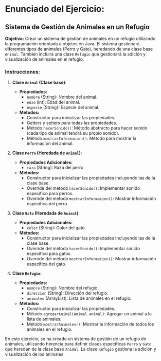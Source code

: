 # Enunciado del Ejercicio:

## Sistema de Gestión de Animales en un Refugio

**Objetivo:** Crear un sistema de gestión de animales en un refugio utilizando la programación orientada a objetos en Java. El sistema gestionará diferentes tipos de animales (Perro y Gato), heredando de una clase base `Animal`. También incluirá una clase `Refugio` que gestionará la adición y visualización de animales en el refugio.

### Instrucciones:

1. **Clase `Animal` (Clase base)**:

   - **Propiedades:**
     - `nombre` (String): Nombre del animal.
     - `edad` (int): Edad del animal.
     - `especie` (String): Especie del animal.
   - **Métodos:**
     - Constructor para inicializar las propiedades.
     - Getters y setters para todas las propiedades.
     - Método `hacerSonido()`: Método abstracto para hacer sonido (cada tipo de animal tendrá su propio sonido).
     - Método `mostrarInformacion()`: Método para mostrar la información del animal.

2. **Clase `Perro` (Heredada de `Animal`)**:

   - **Propiedades Adicionales:**
     - `raza` (String): Raza del perro.
   - **Métodos:**
     - Constructor para inicializar las propiedades incluyendo las de la clase base.
     - Override del método `hacerSonido()`: Implementar sonido específico para perros.
     - Override del método `mostrarInformacion()`: Mostrar información específica del perro.

3. **Clase `Gato` (Heredada de `Animal`)**:

   - **Propiedades Adicionales:**
     - `color` (String): Color del gato.
   - **Métodos:**
     - Constructor para inicializar las propiedades incluyendo las de la clase base.
     - Override del método `hacerSonido()`: Implementar sonido específico para gatos.
     - Override del método `mostrarInformacion()`: Mostrar información específica del gato.

4. **Clase `Refugio`**:
   - **Propiedades:**
     - `nombre` (String): Nombre del refugio.
     - `direccion` (String): Dirección del refugio.
     - `animales` (ArrayList<Animal>): Lista de animales en el refugio.
   - **Métodos:**
     - Constructor para inicializar las propiedades.
     - Método `agregarAnimal(Animal animal)`: Agregar un animal a la lista de animales.
     - Método `mostrarAnimales()`: Mostrar la información de todos los animales en el refugio.

En este ejercicio, se ha creado un sistema de gestión de un refugio de animales, utilizando herencia para definir clases específicas `Perro` y `Gato` que heredan de la clase base `Animal`. La clase `Refugio` gestiona la adición y visualización de los animales.
